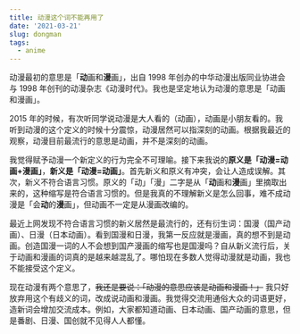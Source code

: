 ```yaml
---
title: 动漫这个词不能再用了
date: '2021-03-21'
slug: dongman
tags:
  - anime
---
```


动漫最初的意思是「**动**画和**漫**画」，出自 1998 年创办的中华动漫出版同业协进会与 1998 年创刊的动漫杂志《动漫时代》。我也是坚定地认为动漫的意思是「动画和漫画」。

2015 年的时候，有次听同学说动漫是大人看的（动画），动画是小朋友看的。我听到动漫的这个定义的时候十分震惊，动漫居然可以指深刻的动画。根据我最近的观察，动漫目前最流行的意思是动画，并不是深刻的动画。

我觉得赋予动漫一个新定义的行为完全不可理喻。接下来我说的**原义是「动漫=动画+漫画」**，**新义是「动漫=动画」**。首先新义和原义有冲突，会让人造成误解。其次，新义不符合语言习惯。原义的「动」「漫」二字是从「**动**画和**漫**画」里摘取出来的，这种缩写是符合语言习惯的。但是我真的不理解新义是怎么回事，难不成动漫是「会**动**的**漫**画」，但动画不一定是从漫画改编的。

最近上网发现不符合语言习惯的新义居然是最流行的，还有衍生词：国漫（国产动画）、日漫（日本动画）。看到国漫和日漫，我第一反应就是漫画，真的想不到是动画。创造国漫一词的人不会想到国产漫画的缩写也是国漫吗？自从新义流行后，关于动画和漫画的词真的是越来越混乱了。哪怕现在多数人觉得动漫就是动画，我也不能接受这个定义。

现在动漫有两个意思了，~~我还是要说：「动漫的意思应该是动画和漫画！」~~ 我只好放弃用这个有歧义的词，改成说动画和漫画。我觉得交流用通俗大众的词语更好，造新词会增加交流成本。例如，大家都知道动画、日本动画、国产动画的意思，但是番剧、日漫、国创就不见得人人都懂。
